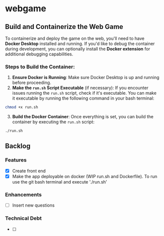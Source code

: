 # webgame

## Build and Containerize the Web Game
To containerize and deploy the game on the web, you'll need to have **Docker Desktop** installed and running. If you'd like to debug the container during development, you can optionally install the **Docker extension** for additional debugging capabilities.

### Steps to Build the Container:
1. **Ensure Docker is Running**: Make sure Docker Desktop is up and running before proceeding.
2. **Make the `run.sh` Script Executable** (if necessary): If you encounter issues running the `run.sh` script, check if it's executable. You can make it executable by running the following command in your bash terminal:
```bash
chmod +x run.sh
```
3. **Build the Docker Container**: Once everything is set, you can build the container by executing the `run.sh` script: 
```bash
./run.sh
```

## Backlog

### Features 
- [x] Create front end
- [x] Make the app deployable on docker (WIP run.sh and Dockerfile). To run use the git bash terminal and execute './run.sh'

### Enhancements
- [ ] Insert new questions

### Technical Debt
- [ ]